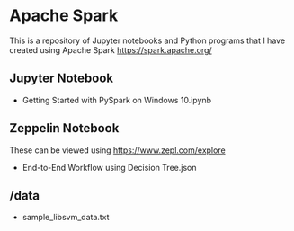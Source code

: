# Apache Spark
This is a repository of Jupyter notebooks and Python programs that I have created using Apache Spark https://spark.apache.org/

## Jupyter Notebook
- Getting Started with PySpark on Windows 10.ipynb

## Zeppelin Notebook
These can be viewed using https://www.zepl.com/explore
- End-to-End Workflow using Decision Tree.json

## /data
- sample_libsvm_data.txt

